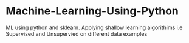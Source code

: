 # Machine-Learning-Using-Python
ML using python and sklearn.
Applying shallow learning algorithims i.e Supervised and Unsupervied on different data examples

